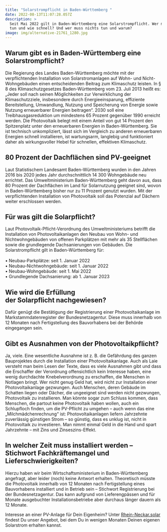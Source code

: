 ```yaml
---
title: "Solarstrompflicht in Baden-Württemberg "
date: 2022-08-13T11:07:28.057Z
description: >
  Seit Mai 2022 gilt in Baden-Württemberg eine Solarstrompflicht. Wer muss etwas
  tun und wie schnell? Und wer muss nichts tun und warum?
image: img/alternative-21761_1280.jpg
---
```

## **Warum gibt es in Baden-Württemberg eine Solarstrompflicht?**

Die Regierung des Landes Baden-Württemberg möchte mit der verpflichtenden Installation von Solarstromanlagen auf Wohn- und Nicht-Wohngebäuden einen entscheidenden Beitrag zum Klimaschutz leisten. In § 8 des Klimaschutzgesetzes Baden-Württemberg vom 23. Juli 2013 heißt es: „Jeder soll nach seinen Möglichkeiten zur Verwirklichung der Klimaschutzziele, insbesondere durch Energieeinsparung, effiziente Bereitstellung, Umwandlung, Nutzung und Speicherung von Energie sowie Nutzung erneuerbarer Energien beitragen“. 2030 soll eine Treibhausgasreduktion um mindestens 65 Prozent gegenüber 1990 erreicht werden. Die Photovoltaik belegt mit einem Anteil von gut 14 Prozent den Spitzenplatz unter den erneuerbaren Energien in Baden-Württemberg. Sie ist technisch unkompliziert, lässt sich im Vergleich zu anderen erneuerbaren Energien schnell installieren, ist wartungsarm, langlebig und funktioniert daher als wirkungsvoller Hebel für schnellen, effektiven Klimaschutz.  

## **80 Prozent der Dachflächen sind PV-geeignet**

Laut Statistischem Landesamt Baden-Württemberg wurden in den Jahren 2016 bis 2020 jedes Jahr durchschnittlich 14 300 Wohngebäude neu errichtet. Das Umweltministerium Baden-Württemberg geht davon aus, dass 80 Prozent der Dachflächen im Land für Solarnutzung geeignet sind, wovon in Baden-Württemberg bisher nur zu 11 Prozent genutzt wurden. Mit der verpflichtenden Installation von Photovoltaik soll das Potenzial auf Dächern weiter erschlossen werden.

## **Für was gilt die Solarpflicht?**

Laut Photovoltaik-Pflicht-​Verordnung des Umweltministeriums betrifft die Installation von Photovoltaikanlagen den Neubau von Wohn- und Nichtwohngebäuden von offenen Parkplätzen mit mehr als 35 Stellflächen sowie die grundlegende Dachsanierungen von Gebäuden. Die Solarstrompflicht gilt in Baden-Württemberg für:\
\
• Neubau-Parkplätze: seit 1. Januar 2022\
• Neubau-Nichtwohngebäude: seit 1. Januar 2022\
• Neubau-Wohngebäude: seit 1. Mai 2022\
• Grundlegende Dachsanierung: ab 1. Januar 2023

## **Wie wird die Erfüllung der Solarpflicht nachgewiesen?**

Dafür genügt die Bestätigung der Registrierung einer Photovoltaikanlage im Markstammdatenregister der Bundesnetzagentur. Diese muss innerhalb von 12 Monaten nach Fertigstellung des Bauvorhabens bei der Behörde eingegangen sein.

## **Gibt es Ausnahmen von der Photovoltaikpflicht?**

Ja, viele. Eine wesentliche Ausnahme ist z. B. die Gefährdung des ganzen Bauprojektes durch die Installation einer Photovoltaikanlage. Auch als Laie versteht man beim Lesen der Texte, dass es viele Ausnahmen gibt und dass die Erschaffer der Verordnung offensichtlich kein Interesse haben, eine wenig durchdachte Knebelverordnung zu erschaffen, die Menschen in Notlagen bringt. Wer nicht genug Geld hat, wird nicht zur Installation einer Photovoltaikanlage gezwungen. Auch Menschen, deren Gebäude im Schatten liegen oder Dächer, die ungeeignet sind werden nicht gezwungen, Photovoltaik zu installieren. Man könnte sogar zum Schluss kommen, dass Menschen, die partout keine Photovoltaik haben wollen, auch ein Schlupfloch finden, um die PV-Pflicht zu umgehen – auch wenn das eine „Milchmädchenrechnung“ ist: Photovoltaikanlagen liefern Jahrzehnte zuverlässig günstigen Strom – so günstig, dass es unklug ist, nicht in Photovoltaik zu investieren. Man nimmt einmal Geld in die Hand und spart Jahrzehnte – mit Zins und Zinseszins-Effekt.

## **In welcher Zeit muss installiert werden – Stichwort Fachkräftemangel und Lieferschwierigkeiten?**

Hierzu haben wir beim Wirtschaftsministerium in Baden-Württemberg angefragt, aber leider (noch) keine Antwort erhalten. Theoretisch müsste die Photovoltaik innerhalb von 12 Monaten nach Fertigstellung eines Bauvorhabens installiert und in Betrieb sein – Stichwort Registrierung bei der Bundesnetzagentur. Das kann aufgrund von Lieferengpässen und für Monate ausgebuchter Installationsbetriebe aber durchaus länger dauern als 12 Monate.

Interesse an einer PV-Anlage für Dein Eigenheim? Unter [Rhein-Neckar.solar](https://rhein-neckar.solar/) findest Du unser Angebot, bei dem Du in wenigen Monaten Deinen eigenen Solarstrom erhalten kannst.